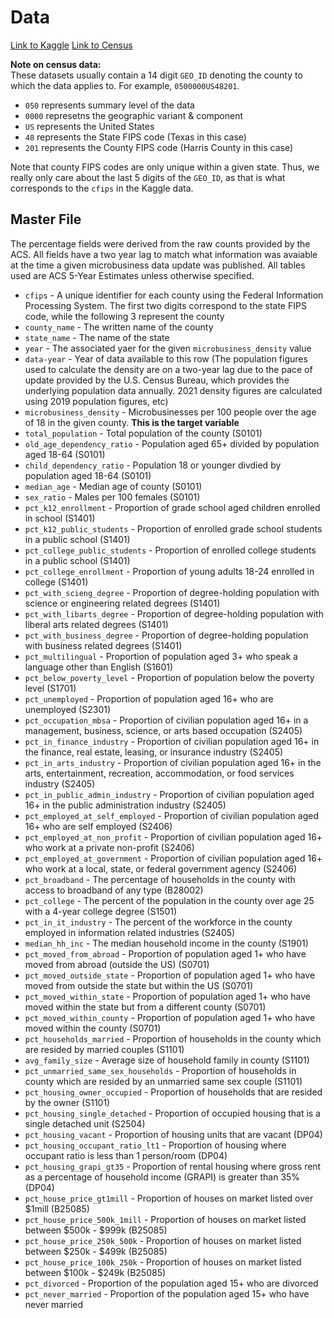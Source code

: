 # Data
[Link to Kaggle](https://www.kaggle.com/competitions/godaddy-microbusiness-density-forecasting/data)
[Link to Census](https://data.census.gov/)

__Note on census data:__  
These datasets usually contain a 14 digit `GEO_ID` denoting the county to which the data applies to. For example, `0500000US48201`.
- `050` represents summary level of the data
- `0000` represetns the geographic variant & component
- `US` represents the United States
- `48` represents the State FIPS code (Texas in this case)
- `201` represents the County FIPS code (Harris County in this case)

Note that county FIPS codes are only unique within a given state. Thus, we really only care about the last 5 digits of the `GEO_ID`, as that is what corresponds to the `cfips` in the Kaggle data. 

## Master File
The percentage fields were derived from the raw counts provided by the ACS. All fields have a two year lag to match what information was avaiable at the time a given microbusiness data update was published. All tables used are ACS 5-Year Estimates unless otherwise specified.

- `cfips` - A unique identifier for each county using the Federal Information Processing System. The first two digits correspond to the state FIPS code, while the following 3 represent the county
- `county_name` - The written name of the county
- `state_name` - The name of the state
- `year` - The associated yaer for the given `microbusiness_density` value
- `data-year` - Year of data available to this row (The population figures used to calculate the density are on a two-year lag due to the pace of update provided by the U.S. Census Bureau, which provides the underlying population data annually. 2021 density figures are calculated using 2019 population figures, etc)
- `microbusiness_density` - Microbusinesses per 100 people over the age of 18 in the given county. **This is the target variable**
- `total_population` - Total population of the county (S0101)
- `old_age_dependency_ratio` - Population aged 65+ divided by population aged 18-64 (S0101)
- `child_dependency_ratio` - Population 18 or younger divdied by population aged 18-64 (S0101)
- `median_age` - Median age of county (S0101)
- `sex_ratio` - Males per 100 females (S0101)
- `pct_k12_enrollment` - Proportion of grade school aged children enrolled in school (S1401)
- `pct_k12_public_students` - Proportion of enrolled grade school students in a public school (S1401)
- `pct_college_public_students` - Proportion of enrolled college students in a public school (S1401)
- `pct_college_enrollment` - Proportion of young adults 18-24 enrolled in college (S1401)
- `pct_with_scieng_degree` - Proportion of degree-holding population with science or engineering related degrees (S1401)
- `pct_with_libarts_degree` - Proportion of degree-holding population with liberal arts related degrees (S1401)
- `pct_with_business_degree` - Proportion of degree-holding population with business related degrees (S1401)
- `pct_multilingual` - Proportion of population aged 3+ who speak a language other than English (S1601)
- `pct_below_poverty_level` - Proportion of population below the poverty level (S1701)
- `pct_unemployed` - Proportion of population aged 16+ who are unemployed (S2301)
- `pct_occupation_mbsa` - Proportion of civilian population aged 16+ in a management, business, science, or arts based occupation (S2405)
- `pct_in_finance_industry` - Proportion of civilian population aged 16+ in the finance, real estate, leasing, or insurance industry (S2405)
- `pct_in_arts_industry` - Proportion of civilian population aged 16+ in the arts, entertainment, recreation, accommodation, or food services industry (S2405)
- `pct_in_public_admin_industry` - Proportion of civilian population aged 16+ in the public administration industry (S2405)
- `pct_employed_at_self_employed` - Proportion of civilian population aged 16+ who are self employed (S2406)
- `pct_employed_at_non_profit` - Proportion of civilian population aged 16+ who work at a private non-profit (S2406)
- `pct_employed_at_government` - Proportion of civilian population aged 16+ who work at a local, state, or federal government agency (S2406)
- `pct_broadband` - The percentage of households in the county with access to broadband of any type (B28002)
- `pct_college` - The percent of the population in the county over age 25 with a 4-year college degree (S1501)
- `pct_in_it_industry` - The percent of the workforce in the county employed in information related industries (S2405)
- `median_hh_inc` - The median household income in the county (S1901)
- `pct_moved_from_abroad` - Proportion of population aged 1+ who have moved from abroad (outside the US) (S0701)
- `pct_moved_outside_state` - Proportion of population aged 1+ who have moved from outside the state but within the US (S0701)
- `pct_moved_within_state` - Proportion of population aged 1+ who have moved within the state but from a different county (S0701)
- `pct_moved_within_county` - Proportion of population aged 1+ who have moved within the county (S0701)
- `pct_households_married` - Proportion of households in the county which are resided by married couples (S1101)
- `avg_family_size` - Average size of household family in county (S1101)
- `pct_unmarried_same_sex_households` - Proportion of households in county which are resided by an unmarried same sex couple (S1101)
- `pct_housing_owner_occupied` - Proportion of households that are resided by the owner (S1101)
- `pct_housing_single_detached` - Proportion of occupied housing that is a single detached unit (S2504)
- `pct_housing_vacant` - Proportion of housing units that are vacant (DP04)
- `pct_housing_occupant_ratio_lt1` - Proportion of housing where occupant ratio is less than 1 person/room (DP04)
- `pct_housing_grapi_gt35` - Proportion of rental housing where gross rent as a percentage of household income (GRAPI) is greater than 35% (DP04)
- `pct_house_price_gt1mill` - Proportion of houses on market listed over $1mill (B25085)
- `pct_house_price_500k_1mill` - Proportion of houses on market listed between $500k - $999k (B25085)
- `pct_house_price_250k_500k` - Proportion of houses on market listed between $250k - $499k (B25085)
- `pct_house_price_100k_250k` - Proportion of houses on market listed between $100k - $249k (B25085)
- `pct_divorced` - Proportion of the population aged 15+ who are divorced
- `pct_never_married` - Proportion of the population aged 15+ who have never married